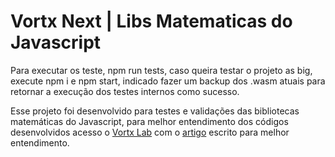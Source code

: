 # Vortx Next | Libs Matematicas do Javascript

Para executar os teste, npm run tests, caso queira testar o projeto as big, execute npm i e npm start, indicado fazer um backup dos .wasm atuais para retornar a execução dos testes internos como sucesso.

Esse projeto foi desenvolvido para testes e validações das bibliotecas matemáticas do Javascript, para melhor entendimento dos códigos desenvolvidos acesso o [Vortx Lab](https://lab.vortx.com.br/) com o [artigo](https://lab.vortx.com.br/estudo-e-validacoes-de-bibliotecas-matematicas-do-javascript/) escrito para melhor entendimento.
 


